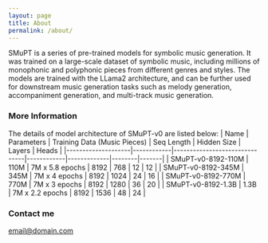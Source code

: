 ```yaml
---
layout: page
title: About
permalink: /about/
---
```


SMuPT is a series of pre-trained models for symbolic music generation. It was trained on a large-scale dataset of symbolic music, including millions of monophonic and polyphonic pieces from different genres and styles. The models are trained with the LLama2 architecture, and can be further used for downstream music generation tasks such as melody generation, accompaniment generation, and multi-track music generation.

### More Information

The details of model architecture of SMuPT-v0 are listed below:
| Name               | Parameters | Training Data (Music Pieces) | Seq Length | Hidden Size | Layers | Heads |
|--------------------|------------|-------------------------------|------------|-------------|--------|-------|
| SMuPT-v0-8192-110M | 110M       | 7M x 5.8 epochs               | 8192       | 768         | 12     | 12    |
| SMuPT-v0-8192-345M | 345M       | 7M x 4 epochs                 | 8192       | 1024        | 24     | 16    |
| SMuPT-v0-8192-770M | 770M       | 7M x 3 epochs                 | 8192       | 1280        | 36     | 20    |
| SMuPT-v0-8192-1.3B | 1.3B       | 7M x 2.2 epochs               | 8192       | 1536        | 48     | 24    |

### Contact me

[email@domain.com](mailto:email@domain.com)